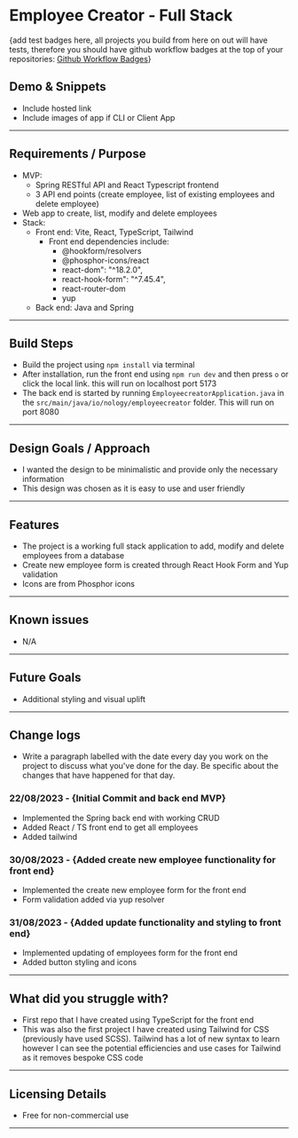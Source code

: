 # Employee Creator - Full Stack

{add test badges here, all projects you build from here on out will have tests, therefore you should have github workflow badges at the top of your repositories: [Github Workflow Badges](https://docs.github.com/en/actions/monitoring-and-troubleshooting-workflows/adding-a-workflow-status-badge)}

## Demo & Snippets

-   Include hosted link
-   Include images of app if CLI or Client App

---

## Requirements / Purpose

-   MVP:
    -   Spring RESTful API and React Typescript frontend
    -   3 API end points (create employee, list of existing employees and delete employee)
-   Web app to create, list, modify and delete employees
-   Stack:
    -   Front end: Vite, React, TypeScript, Tailwind
        -   Front end dependencies include:
            -   @hookform/resolvers
            -   @phosphor-icons/react
            -   react-dom": "^18.2.0",
            -   react-hook-form": "^7.45.4",
            -   react-router-dom
            -   yup
    -   Back end: Java and Spring

---

## Build Steps

-   Build the project using `npm install` via terminal
-   After installation, run the front end using `npm run dev` and then press `o` or click the local link. this will run on localhost port 5173
-   The back end is started by running `EmployeecreatorApplication.java` in the `src/main/java/io/nology/employeecreator` folder. This will run on port 8080

---

## Design Goals / Approach

-   I wanted the design to be minimalistic and provide only the necessary information
-   This design was chosen as it is easy to use and user friendly

---

## Features

-   The project is a working full stack application to add, modify and delete employees from a database
-   Create new employee form is created through React Hook Form and Yup validation
-   Icons are from Phosphor icons

---

## Known issues

-   N/A

---

## Future Goals

-   Additional styling and visual uplift

---

## Change logs

-   Write a paragraph labelled with the date every day you work on the project to discuss what you've done for the day. Be specific about the changes that have happened for that day.

### 22/08/2023 - {Initial Commit and back end MVP}

-   Implemented the Spring back end with working CRUD
-   Added React / TS front end to get all employees
-   Added tailwind

### 30/08/2023 - {Added create new employee functionality for front end}

-   Implemented the create new employee form for the front end
-   Form validation added via yup resolver

### 31/08/2023 - {Added update functionality and styling to front end}

-   Implemented updating of employees form for the front end
-   Added button styling and icons

---

## What did you struggle with?

-   First repo that I have created using TypeScript for the front end
-   This was also the first project I have created using Tailwind for CSS (previously have used SCSS). Tailwind has a lot of new syntax to learn however I can see the potential efficiencies and use cases for Tailwind as it removes bespoke CSS code

---

## Licensing Details

-   Free for non-commercial use

---
